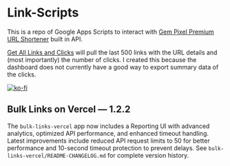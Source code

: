 # Link-Scripts

This is a repo of Google Apps Scripts to interact with [Gem Pixel Premium URL Shortener](https://gempixel.com/products/premium-url-shortener) built in API.

[Get All Links and Clicks](https://github.com/jacobrosenfeld/Link-Scripts/blob/main/Get%20All%20Links%20and%20Clicks.js) will pull the last 500 links with the URL details and (most importantly) the number of clicks. I created this because the dashboard does not currently have a good way to export summary data of the clicks. 

[![ko-fi](https://ko-fi.com/img/githubbutton_sm.svg)](https://ko-fi.com/M4M314FOFQ)

## Bulk Links on Vercel — 1.2.2

The `bulk-links-vercel` app now includes a Reporting UI with advanced analytics, optimized API performance, and enhanced timeout handling. Latest improvements include reduced API request limits to 50 for better performance and 10-second timeout protection to prevent delays. See `bulk-links-vercel/README-CHANGELOG.md` for complete version history.